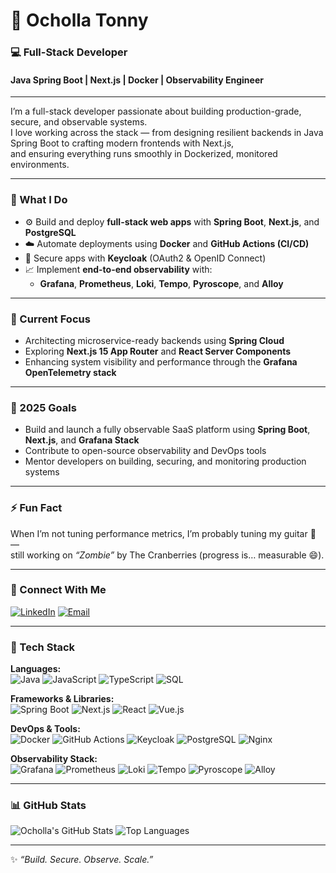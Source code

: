 # 💫 Ocholla Tonny

### 💻 Full-Stack Developer  
#### Java Spring Boot | Next.js | Docker | Observability Engineer  

---

I’m a full-stack developer passionate about building production-grade, secure, and observable systems.  
I love working across the stack — from designing resilient backends in Java Spring Boot to crafting modern frontends with Next.js,  
and ensuring everything runs smoothly in Dockerized, monitored environments.

---

### 🧠 What I Do
- ⚙️ Build and deploy **full-stack web apps** with **Spring Boot**, **Next.js**, and **PostgreSQL**
- ☁️ Automate deployments using **Docker** and **GitHub Actions (CI/CD)**
- 🔐 Secure apps with **Keycloak** (OAuth2 & OpenID Connect)
- 📈 Implement **end-to-end observability** with:
  - **Grafana**, **Prometheus**, **Loki**, **Tempo**, **Pyroscope**, and **Alloy**

---

### 🚀 Current Focus
- Architecting microservice-ready backends using **Spring Cloud**
- Exploring **Next.js 15 App Router** and **React Server Components**
- Enhancing system visibility and performance through the **Grafana OpenTelemetry stack**

---

### 🎯 2025 Goals
- Build and launch a fully observable SaaS platform using **Spring Boot**, **Next.js**, and **Grafana Stack**
- Contribute to open-source observability and DevOps tools
- Mentor developers on building, securing, and monitoring production systems

---

### ⚡ Fun Fact
When I’m not tuning performance metrics, I’m probably tuning my guitar 🎸 —  
still working on *“Zombie”* by The Cranberries (progress is… measurable 😄).

---

### 🤝 Connect With Me

[![LinkedIn](https://img.shields.io/badge/LinkedIn-Ocholla%20Tonny-blue?logo=linkedin&logoColor=white)](https://www.linkedin.com/in/ochollatonny/)
[![Email](https://img.shields.io/badge/Email-tonnyocholla8%40gmail.com-red?logo=gmail&logoColor=white)](mailto:tonnyocholla8@gmail.com)

---

### 🧰 Tech Stack

**Languages:**  
![Java](https://img.shields.io/badge/Java-%23ED8B00.svg?style=flat&logo=openjdk&logoColor=white)
![JavaScript](https://img.shields.io/badge/JavaScript-%23F7DF1E.svg?style=flat&logo=javascript&logoColor=black)
![TypeScript](https://img.shields.io/badge/TypeScript-%23007ACC.svg?style=flat&logo=typescript&logoColor=white)
![SQL](https://img.shields.io/badge/SQL-%2300758F.svg?style=flat&logo=postgresql&logoColor=white)

**Frameworks & Libraries:**  
![Spring Boot](https://img.shields.io/badge/Spring%20Boot-%236DB33F.svg?style=flat&logo=springboot&logoColor=white)
![Next.js](https://img.shields.io/badge/Next.js-%23000000.svg?style=flat&logo=nextdotjs&logoColor=white)
![React](https://img.shields.io/badge/React-%2361DAFB.svg?style=flat&logo=react&logoColor=black)
![Vue.js](https://img.shields.io/badge/Vue.js-%2335495e.svg?style=flat&logo=vuedotjs&logoColor=%234FC08D)

**DevOps & Tools:**  
![Docker](https://img.shields.io/badge/Docker-%230db7ed.svg?style=flat&logo=docker&logoColor=white)
![GitHub Actions](https://img.shields.io/badge/GitHub%20Actions-%232088FF.svg?style=flat&logo=githubactions&logoColor=white)
![Keycloak](https://img.shields.io/badge/Keycloak-%233e8ac0.svg?style=flat&logo=keycloak&logoColor=white)
![PostgreSQL](https://img.shields.io/badge/PostgreSQL-%23336791.svg?style=flat&logo=postgresql&logoColor=white)
![Nginx](https://img.shields.io/badge/Nginx-%23009639.svg?style=flat&logo=nginx&logoColor=white)

**Observability Stack:**  
![Grafana](https://img.shields.io/badge/Grafana-F46800.svg?style=flat&logo=grafana&logoColor=white)
![Prometheus](https://img.shields.io/badge/Prometheus-E6522C.svg?style=flat&logo=prometheus&logoColor=white)
![Loki](https://img.shields.io/badge/Loki-FFCC00.svg?style=flat&logo=grafana&logoColor=black)
![Tempo](https://img.shields.io/badge/Tempo-1F78C1.svg?style=flat&logo=grafana&logoColor=white)
![Pyroscope](https://img.shields.io/badge/Pyroscope-9D3BEA.svg?style=flat&logo=grafana&logoColor=white)
![Alloy](https://img.shields.io/badge/Alloy-5A2EFF.svg?style=flat&logo=grafana&logoColor=white)

---

### 📊 GitHub Stats

![Ocholla's GitHub Stats](https://github-readme-stats.vercel.app/api?username=ochollat&theme=github_dark&layout=compact&show_icons=true)
![Top Languages](https://github-readme-stats.vercel.app/api/top-langs/?username=ochollat&theme=github_dark&layout=compact)

---

✨ *“Build. Secure. Observe. Scale.”*
